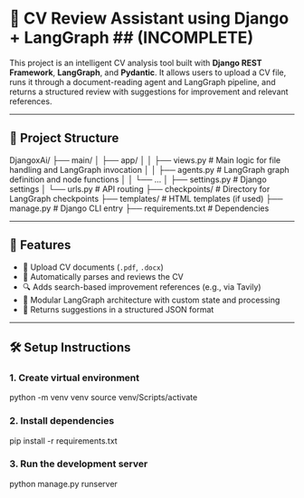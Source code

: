
# 🧠 CV Review Assistant using Django + LangGraph ## (INCOMPLETE)

This project is an intelligent CV analysis tool built with **Django REST Framework**, **LangGraph**, and **Pydantic**. It allows users to upload a CV file, runs it through a document-reading agent and LangGraph pipeline, and returns a structured review with suggestions for improvement and relevant references.

---

## 📁 Project Structure

DjangoxAi/
├── main/
│ ├── app/
│ │ ├── views.py # Main logic for file handling and LangGraph invocation
│ │ ├── agents.py # LangGraph graph definition and node functions
│ │ └── ...
│ ├── settings.py # Django settings
│ └── urls.py # API routing
├── checkpoints/ # Directory for LangGraph checkpoints
├── templates/ # HTML templates (if used)
├── manage.py # Django CLI entry
├── requirements.txt # Dependencies


---

## 🚀 Features

- 📄 Upload CV documents (`.pdf`, `.docx`)
- 🧠 Automatically parses and reviews the CV
- 🔍 Adds search-based improvement references (e.g., via Tavily)
- 🧩 Modular LangGraph architecture with custom state and processing
- 🧾 Returns suggestions in a structured JSON format

---

## 🛠️ Setup Instructions

### 1. Create virtual environment
python -m venv venv
source venv/Scripts/activate
### 2. Install dependencies
pip install -r requirements.txt
### 3. Run the development server
python manage.py runserver
